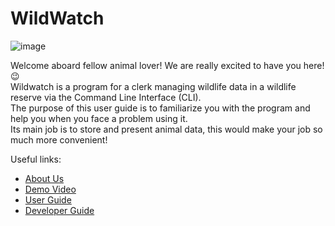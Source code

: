 # WildWatch

![image](https://github.com/AY2324S1-CS2113T-W11-2/tp/assets/69474977/6c982946-3165-41ec-917a-54c46c30b012)

Welcome aboard fellow animal lover! We are really excited to have you here! 😉  
Wildwatch is a program for a clerk managing wildlife data in a wildlife reserve via the Command Line Interface (CLI).  
The purpose of this user guide is to familiarize you with the program and help you when you face a problem using it.  
Its main job is to store and present animal data, this would make your job so much more convenient!  
  
Useful links:
* [About Us](https://ay2324s1-cs2113t-w11-2.github.io/tp/AboutUs.html)
* [Demo Video](https://www.youtube.com/watch?v=ouKIavNNR5k)
* [User Guide](https://ay2324s1-cs2113t-w11-2.github.io/tp/UserGuide.html)
* [Developer Guide](https://ay2324s1-cs2113t-w11-2.github.io/tp/DeveloperGuide.html)
